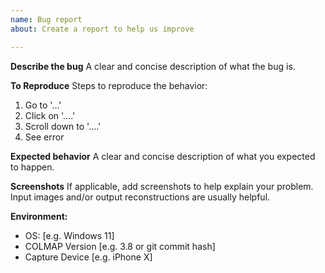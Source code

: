 ```yaml
---
name: Bug report
about: Create a report to help us improve

---
```


**Describe the bug**
A clear and concise description of what the bug is.

**To Reproduce**
Steps to reproduce the behavior:
1. Go to '...'
2. Click on '....'
3. Scroll down to '....'
4. See error

**Expected behavior**
A clear and concise description of what you expected to happen.

**Screenshots**
If applicable, add screenshots to help explain your problem. Input images and/or output reconstructions are usually helpful.

**Environment:**
 - OS: [e.g. Windows 11]
 - COLMAP Version [e.g. 3.8 or git commit hash]
 - Capture Device [e.g. iPhone X]
